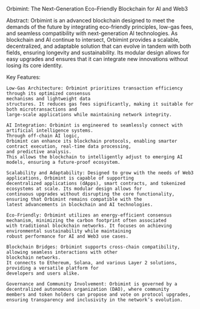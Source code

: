 Orbimint: The Next-Generation Eco-Friendly Blockchain for AI and Web3

Abstract:
Orbimint is an advanced blockchain designed to meet the demands of the future by integrating eco-friendly principles, low-gas fees, 
and seamless compatibility with next-generation AI technologies. As blockchain and AI continue to intersect, Orbimint provides a scalable, 
decentralized, and adaptable solution that can evolve in tandem with both fields, ensuring longevity and sustainability. Its modular design
allows for easy upgrades and ensures that it can integrate new innovations without losing its core identity.

Key Features:

    Low-Gas Architecture: Orbimint prioritizes transaction efficiency through its optimized consensus 
    mechanisms and lightweight data
    structures. It reduces gas fees significantly, making it suitable for both microtransactions and 
    large-scale applications while maintaining network integrity.

    AI Integration: Orbimint is engineered to seamlessly connect with artificial intelligence systems. 
    Through off-chain AI logic, 
    Orbimint can enhance its blockchain protocols, enabling smarter contract execution, real-time data processing,
    and predictive analysis. 
    This allows the blockchain to intelligently adjust to emerging AI models, ensuring a future-proof ecosystem.

    Scalability and Adaptability: Designed to grow with the needs of Web3 applications, Orbimint is capable of supporting
    decentralized applications (dApps), smart contracts, and tokenized ecosystems at scale. Its modular design allows for 
    continuous upgrades without disrupting the core functionality, ensuring that Orbimint remains compatible with the 
    latest advancements in blockchain and AI technologies.

    Eco-Friendly: Orbimint utilizes an energy-efficient consensus mechanism, minimizing the carbon footprint often associated 
    with traditional blockchain networks. It focuses on achieving environmental sustainability while maintaining 
    robust performance for AI and Web3 use cases.

    Blockchain Bridges: Orbimint supports cross-chain compatibility, allowing seamless interactions with other 
    blockchain networks.
    It connects to Ethereum, Solana, and various Layer 2 solutions, providing a versatile platform for 
    developers and users alike.

    Governance and Community Involvement: Orbimint is governed by a decentralized autonomous organization (DAO), where community
    members and token holders can propose and vote on protocol upgrades, ensuring transparency and inclusivity in the network’s evolution.
